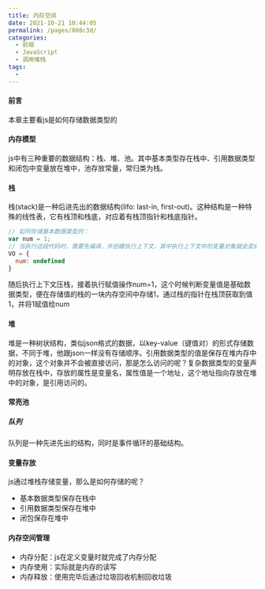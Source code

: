 ```yaml
---
title: 内存空间
date: 2021-10-21 10:44:05
permalink: /pages/808c3d/
categories:
  - 前端
  - JavaScript
  - 调用堆栈
tags:
  - 
---
```

#### 前言
本章主要看js是如何存储数据类型的
#### 内存模型
js中有三种重要的数据结构：栈、堆、池。其中基本类型存在栈中、引用数据类型和闭包中变量放在堆中，池存放常量，常归类为栈。
#### 栈
栈(stack)是一种后进先出的数据结构(lifo: last-in, first-out)。这种结构是一种特殊的线性表，它有栈顶和栈底，对应着有栈顶指针和栈底指针。
```js
// 如何存储基本数据类型的：
var num = 1;
// 当执行这段代码时，需要先编译，并创建执行上下文，其中执行上下文中的变量对象就会变成：
VO = {
  num: undefined
}
```
随后执行上下文压栈，接着执行赋值操作num=1，这个时候判断变量值是基础数据类型，便在存储值的栈的一块内存空间中存储1，通过栈的指针在栈顶获取到值1，并将1赋值给num
#### 堆
堆是一种树状结构，类似json格式的数据，以key-value（键值对）的形式存储数据，不同于堆，他跟json一样没有存储顺序。引用数据类型的值是保存在堆内存中的对象，这个对象并不会被直接访问，那是怎么访问的呢？复杂数据类型的变量声明存放在栈中，存放的属性是变量名，属性值是一个地址，这个地址指向存放在堆中的对象，是引用访问的。
#### 常亮池
##### 队列
队列是一种先进先出的结构，同时是事件循环的基础结构。
#### 变量存放
js通过堆栈存储变量，那么是如何存储的呢？
* 基本数据类型保存在栈中
* 引用数据类型保存在堆中
* 闭包保存在堆中
#### 内存空间管理
* 内存分配：js在定义变量时就完成了内存分配
* 内存使用：实际就是内存的读写
* 内存释放：使用完毕后通过垃圾回收机制回收垃圾